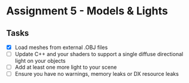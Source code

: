 # Assignment 5 - Models & Lights

## Tasks

- [x] Load meshes from external .OBJ files
- [ ] Update C++ and your shaders to support a single diffuse directional light on your objects
- [ ] Add at least one more light to your scene
- [ ] Ensure you have no warnings, memory leaks or DX resource leaks
